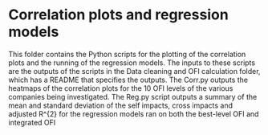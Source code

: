 # Correlation plots and regression models
This folder contains the Python scripts for the plotting of the correlation plots and the running of the regression models. The inputs to these scripts are the outputs of the scripts in the Data cleaning and OFI calculation folder, which has a README that specifies the outputs. The Corr.py outputs the heatmaps of the correlation plots for the 10 OFI levels of the various companies being investigated. The Reg.py script outputs a summary of the mean and standard deviation of the self impacts, cross impacts and adjusted R^{2} for the regression models ran on both the best-level OFI and integrated OFI
